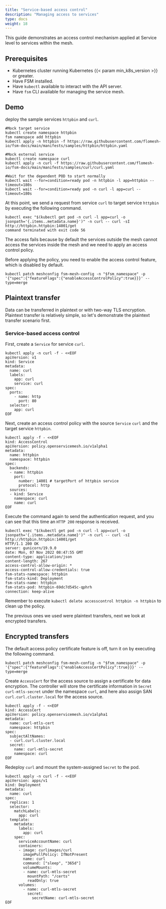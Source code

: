 ```yaml
---
title: "Service-based access control"
description: "Managing access to services"
type: docs
weight: 18
---
```


This guide demonstrates an access control mechanism applied at Service level to services within the mesh.

## Prerequisites

- Kubernetes cluster running Kubernetes {{< param min_k8s_version >}} or greater.
- Have FSM installed.
- Have `kubectl` available to interact with the API server.
- Have `fsm` CLI available for managing the service mesh.


## Demo

deploy the sample services `httpbin` and `curl`.

```shell
#Mock target service
kubectl create namespace httpbin
fsm namespace add httpbin
kubectl apply -n httpbin -f https://raw.githubusercontent.com/flomesh-io/fsm-docs/main/manifests/samples/httpbin/httpbin.yaml

#Mock external service
kubectl create namespace curl
kubectl apply -n curl -f https://raw.githubusercontent.com/flomesh-io/fsm-docs/main/manifests/samples/curl/curl.yaml

#Wait for the dependent POD to start normally
kubectl wait --for=condition=ready pod -n httpbin -l app=httpbin --timeout=180s
kubectl wait --for=condition=ready pod -n curl -l app=curl --timeout=180s
```

At this point, we send a request from service  `curl` to target service `httpbin` by executing the following command.

```shell
kubectl exec "$(kubectl get pod -n curl -l app=curl -o jsonpath='{.items..metadata.name}')" -n curl -- curl -sI http://httpbin.httpbin:14001/get
command terminated with exit code 56
```

The access fails because by default the services outside the mesh cannot access the services inside the mesh and we need to apply an access control policy.

Before applying the policy, you need to enable the access control feature, which is disabled by default.

```shell
kubectl patch meshconfig fsm-mesh-config -n "$fsm_namespace" -p '{"spec":{"featureFlags":{"enableAccessControlPolicy":true}}}' --type=merge
```

## Plaintext transfer

Data can be transferred in plaintext or with two-way TLS encryption. Plaintext transfer is relatively simple, so let's demonstrate the plaintext transfer scenario first.

### Service-based access control

First, create a `Service` for service `curl`.

```shell
kubectl apply -n curl -f - <<EOF
apiVersion: v1
kind: Service
metadata:
  name: curl
  labels:
    app: curl
    service: curl
spec:
  ports:
    - name: http
      port: 80
  selector:
    app: curl
EOF
```

Next, create an access control policy with the source `Service` `curl` and the target service `httpbin`.

```shell
kubectl apply -f - <<EOF
kind: AccessControl
apiVersion: policy.openservicemesh.io/v1alpha1
metadata:
  name: httpbin
  namespace: httpbin
spec:
  backends:
  - name: httpbin
    port:
      number: 14001 # targetPort of httpbin service
      protocol: http
  sources:
  - kind: Service
    namespace: curl
    name: curl
EOF
```
Execute the command again to send the authentication request, and you can see that this time an `HTTP 200` response is received.

```shell
kubectl exec "$(kubectl get pod -n curl -l app=curl -o jsonpath='{.items..metadata.name}')" -n curl -- curl -sI http://httpbin.httpbin:14001/get
HTTP/1.1 200 OK
server: gunicorn/19.9.0
date: Mon, 07 Nov 2022 08:47:55 GMT
content-type: application/json
content-length: 267
access-control-allow-origin: *
access-control-allow-credentials: true
fsm-stats-namespace: httpbin
fsm-stats-kind: Deployment
fsm-stats-name: httpbin
fsm-stats-pod: httpbin-69dc7d545c-qphrh
connection: keep-alive
```

Remember to execute `kubectl delete accesscontrol httpbin -n httpbin` to clean up the policy.

The previous ones we used were plaintext transfers, next we look at encrypted transfers.

## Encrypted transfers

The default access policy certificate feature is off, turn it on by executing the following command.

```shell
kubectl patch meshconfig fsm-mesh-config -n "$fsm_namespace" -p '{"spec":{"featureFlags":{"enableAccessCertPolicy":true}}}' --type=merge
```

Create `AccessCert` for the access source to assign a certificate for data encryption. The controller will store the certificate information in `Secret` `curl-mtls-secret` under the namespace `curl`, and here also assign SAN `curl.curl.cluster.local` for the access source.

```shell
kubectl apply -f - <<EOF
kind: AccessCert
apiVersion: policy.openservicemesh.io/v1alpha1
metadata:
  name: curl-mtls-cert
  namespace: httpbin
spec:
  subjectAltNames:
  - curl.curl.cluster.local
  secret:
    name: curl-mtls-secret
    namespace: curl
EOF
```

Redeploy `curl` and mount the system-assigned `Secret` to the pod.

```shell
kubectl apply -n curl -f - <<EOF
apiVersion: apps/v1
kind: Deployment
metadata:
  name: curl
spec:
  replicas: 1
  selector:
    matchLabels:
      app: curl
  template:
    metadata:
      labels:
        app: curl
    spec:
      serviceAccountName: curl
      containers:
      - image: curlimages/curl
        imagePullPolicy: IfNotPresent
        name: curl
        command: ["sleep", "365d"]
        volumeMounts:
        - name: curl-mtls-secret
          mountPath: "/certs"
          readOnly: true
      volumes:
        - name: curl-mtls-secret
          secret:
            secretName: curl-mtls-secret
EOF
```